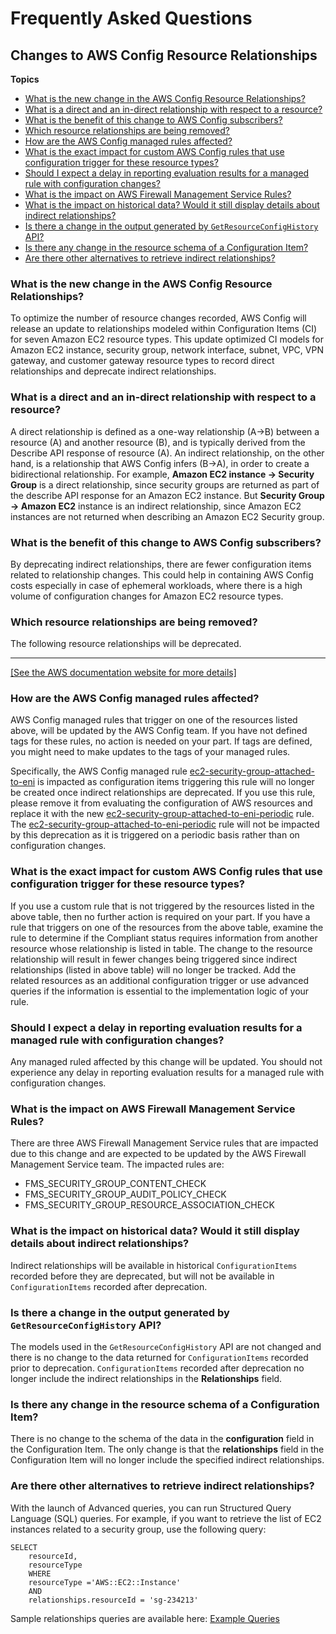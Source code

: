 # Frequently Asked Questions<a name="faq"></a>

## Changes to AWS Config Resource Relationships<a name="config-recording"></a>

**Topics**
+ [What is the new change in the AWS Config Resource Relationships?](#faq)
+ [What is a direct and an in\-direct relationship with respect to a resource?](#faq-0)
+ [What is the benefit of this change to AWS Config subscribers?](#faq-1)
+ [Which resource relationships are being removed?](#faq-2)
+ [How are the AWS Config managed rules affected?](#faq-2)
+ [What is the exact impact for custom AWS Config rules that use configuration trigger for these resource types?](#faq-3)
+ [Should I expect a delay in reporting evaluation results for a managed rule with configuration changes?](#faq-4)
+ [What is the impact on AWS Firewall Management Service Rules?](#faq-5)
+ [What is the impact on historical data? Would it still display details about indirect relationships?](#faq-6)
+ [Is there a change in the output generated by `GetResourceConfigHistory` API?](#faq-7)
+ [Is there any change in the resource schema of a Configuration Item?](#faq-8)
+ [Are there other alternatives to retrieve indirect relationships?](#faq-9)

### What is the new change in the AWS Config Resource Relationships?<a name="faq"></a>

To optimize the number of resource changes recorded, AWS Config will release an update to relationships modeled within Configuration Items \(CI\) for seven Amazon EC2 resource types\. This update optimized CI models for Amazon EC2 instance, security group, network interface, subnet, VPC, VPN gateway, and customer gateway resource types to record direct relationships and deprecate indirect relationships\.

### What is a direct and an in\-direct relationship with respect to a resource?<a name="faq-0"></a>

A direct relationship is defined as a one\-way relationship \(A\->B\) between a resource \(A\) and another resource \(B\), and is typically derived from the Describe API response of resource \(A\)\. An indirect relationship, on the other hand, is a relationship that AWS Config infers \(B\->A\), in order to create a bidirectional relationship\. For example, **Amazon EC2 instance \-> Security Group** is a direct relationship, since security groups are returned as part of the describe API response for an Amazon EC2 instance\. But **Security Group \-> Amazon EC2** instance is an indirect relationship, since Amazon EC2 instances are not returned when describing an Amazon EC2 Security group\.

### What is the benefit of this change to AWS Config subscribers?<a name="faq-1"></a>

By deprecating indirect relationships, there are fewer configuration items related to relationship changes\. This could help in containing AWS Config costs especially in case of ephemeral workloads, where there is a high volume of configuration changes for Amazon EC2 resource types\. 

### Which resource relationships are being removed?<a name="faq-2"></a>

The following resource relationships will be deprecated\.


****  
[\[See the AWS documentation website for more details\]](http://docs.aws.amazon.com/config/latest/developerguide/faq.html)

### How are the AWS Config managed rules affected?<a name="faq-2"></a>

AWS Config managed rules that trigger on one of the resources listed above, will be updated by the AWS Config team\. If you have not defined tags for these rules, no action is needed on your part\. If tags are defined, you might need to make updates to the tags of your managed rules\. 

Specifically, the AWS Config managed rule [ec2\-security\-group\-attached\-to\-eni](ec2-security-group-attached-to-eni.md) is impacted as configuration items triggering this rule will no longer be created once indirect relationships are deprecated\. If you use this rule, please remove it from evaluating the configuration of AWS resources and replace it with the new [ec2\-security\-group\-attached\-to\-eni\-periodic](https://docs.aws.amazon.com/config/latest/developerguide/ec2-security-group-attached-to-eni-periodic.html) rule\. The [ec2\-security\-group\-attached\-to\-eni\-periodic](https://docs.aws.amazon.com/config/latest/developerguide/ec2-security-group-attached-to-eni-periodic.html) rule will not be impacted by this deprecation as it is triggered on a periodic basis rather than on configuration changes\.

### What is the exact impact for custom AWS Config rules that use configuration trigger for these resource types?<a name="faq-3"></a>

If you use a custom rule that is not triggered by the resources listed in the above table, then no further action is required on your part\. If you have a rule that triggers on one of the resources from the above table, examine the rule to determine if the Compliant status requires information from another resource whose relationship is listed in table\. The change to the resource relationship will result in fewer changes being triggered since indirect relationships \(listed in above table\) will no longer be tracked\. Add the related resources as an additional configuration trigger or use advanced queries if the information is essential to the implementation logic of your rule\. 

### Should I expect a delay in reporting evaluation results for a managed rule with configuration changes?<a name="faq-4"></a>

Any managed ruled affected by this change will be updated\. You should not experience any delay in reporting evaluation results for a managed rule with configuration changes\.

### What is the impact on AWS Firewall Management Service Rules?<a name="faq-5"></a>

There are three AWS Firewall Management Service rules that are impacted due to this change and are expected to be updated by the AWS Firewall Management Service team\. The impacted rules are:
+ FMS\_SECURITY\_GROUP\_CONTENT\_CHECK
+ FMS\_SECURITY\_GROUP\_AUDIT\_POLICY\_CHECK
+ FMS\_SECURITY\_GROUP\_RESOURCE\_ASSOCIATION\_CHECK

### What is the impact on historical data? Would it still display details about indirect relationships?<a name="faq-6"></a>

Indirect relationships will be available in historical `ConfigurationItems` recorded before they are deprecated, but will not be available in `ConfigurationItems` recorded after deprecation\. 

### Is there a change in the output generated by `GetResourceConfigHistory` API?<a name="faq-7"></a>

The models used in the `GetResourceConfigHistory` API are not changed and there is no change to the data returned for `ConfigurationItems` recorded prior to deprecation\. `ConfigurationItems` recorded after deprecation no longer include the indirect relationships in the **Relationships** field\. 

### Is there any change in the resource schema of a Configuration Item?<a name="faq-8"></a>

There is no change to the schema of the data in the **configuration** field in the Configuration Item\. The only change is that the **relationships** field in the Configuration Item will no longer include the specified indirect relationships\. 

### Are there other alternatives to retrieve indirect relationships?<a name="faq-9"></a>

With the launch of Advanced queries, you can run Structured Query Language \(SQL\) queries\. For example, if you want to retrieve the list of EC2 instances related to a security group, use the following query: 

```
SELECT
    resourceId,
    resourceType
    WHERE
    resourceType ='AWS::EC2::Instance' 
    AND
    relationships.resourceId = 'sg-234213'
```

Sample relationships queries are available here: [Example Queries](https://docs.aws.amazon.com/config/latest/developerguide/example-query.html)